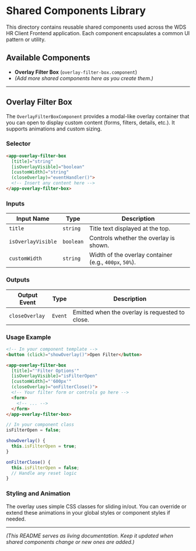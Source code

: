 # Shared Components Library

This directory contains reusable shared components used across the WDS HR Client Frontend application. Each component encapsulates a common UI pattern or utility.

## Available Components

- **Overlay Filter Box** (`overlay-filter-box.component`)
- *(Add more shared components here as you create them.)*

---

## Overlay Filter Box

The `OverlayFilterBoxComponent` provides a modal-like overlay container that you can open to display custom content (forms, filters, details, etc.). It supports animations and custom sizing.

### Selector

```html
<app-overlay-filter-box
  [title]="string"
  [isOverlayVisible]="boolean"
  [customWidth]="string"
  (closeOverlay)="eventHandler()">
  <!-- Insert any content here -->
</app-overlay-filter-box>
```

### Inputs

| Input Name        | Type      | Description                              |
| ----------------- | --------- | ---------------------------------------- |
| `title`           | `string`  | Title text displayed at the top.         |
| `isOverlayVisible`| `boolean` | Controls whether the overlay is shown.   |
| `customWidth`     | `string`  | Width of the overlay container (e.g., `400px`, `50%`). |

### Outputs

| Output Event    | Type     | Description                                |
| --------------- | -------- | ------------------------------------------ |
| `closeOverlay`  | `Event`  | Emitted when the overlay is requested to close.

### Usage Example

```html
<!-- In your component template -->
<button (click)="showOverlay()">Open Filter</button>

<app-overlay-filter-box
  [title]="'Filter Options'"
  [isOverlayVisible]="isFilterOpen"
  [customWidth]="'600px'"
  (closeOverlay)="onFilterClose()">
  <!-- Your filter form or controls go here -->
  <form>
    <!-- ... -->
  </form>
</app-overlay-filter-box>
```

```ts
// In your component class
isFilterOpen = false;

showOverlay() {
  this.isFilterOpen = true;
}

onFilterClose() {
  this.isFilterOpen = false;
  // Handle any reset logic
}
```

### Styling and Animation

The overlay uses simple CSS classes for sliding in/out. You can override or extend these animations in your global styles or component styles if needed.

---

*(This README serves as living documentation. Keep it updated when shared components change or new ones are added.)*
